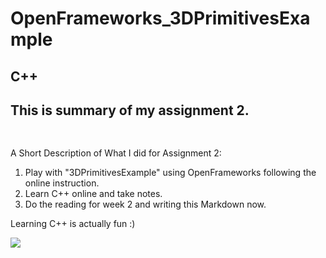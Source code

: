 # OpenFrameworks_3DPrimitivesExample
## C++
## This is summary of my assignment 2.
## ![]()
A Short Description of What I did for Assignment 2:

1. Play with "3DPrimitivesExample" using OpenFrameworks following the online instruction.
2. Learn C++ online and take notes.
3. Do the reading for week 2 and writing this Markdown now.

Learning C++ is actually fun :)

![](Assign2.gif)
    
